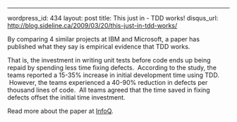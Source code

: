 --- 
wordpress_id: 434
layout: post
title: This just in - TDD works!
disqus_url: http://blog.sideline.ca/2009/03/20/this-just-in-tdd-works/

By comparing 4 similar projects at IBM and Microsoft, a paper has published what they say is empirical evidence that TDD works.  

That is, the investment in writing unit tests before code ends up being repaid by spending less time fixing defects.  According to the study, the teams reported a 15-35% increase in initial development time using TDD.  However, the teams experienced a 40-90% reduction in defects per thousand lines of code.  All teams agreed that the time saved in fixing defects offset the initial time investment.

Read more about the paper at <a href="http://www.infoq.com/news/2009/03/TDD-Improves-Quality">InfoQ</a>.

